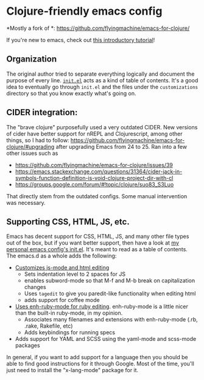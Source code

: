 # Clojure-friendly emacs config

*Mostly a fork of *: https://github.com/flyingmachine/emacs-for-clojure/

If you're new to emacs, check out
[this introductory tutorial](http://www.braveclojure.com/basic-emacs/)!

## Organization

The original author tried to separate everything logically and document the purpose
of every line. [`init.el`](./init.el) acts as a kind of table of
contents.  It's a good idea to eventually go through `init.el` and the
files under the `customizations` directory so that you know exactly
what's going on.

## CIDER integration:

The "brave clojure" purposefully used a very outdated CIDER. New versions of
cider have better support for nREPL and Clojurescript, among other things, so I
had to follow: https://github.com/flyingmachine/emacs-for-clojure/#upgrading
after upgrading Emacs from 24 to 25. Ran into a few other issues such as

* https://github.com/flyingmachine/emacs-for-clojure/issues/39
* https://emacs.stackexchange.com/questions/31364/cider-jack-in-symbols-function-definition-is-void-clojure-project-dir-with-cl
* https://groups.google.com/forum/#!topic/clojure/suo83_S3Luo

That directly stem from the outdated configs. Some manual intervention was
necessary.

## Supporting CSS, HTML, JS, etc.

Emacs has decent support for CSS, HTML, JS, and many other file types out of the box, but if you want better support, then have a look at [my personal emacs config's init.el](https://github.com/flyingmachine/emacs.d/blob/master/init.el). It's meant to read as a table of contents. The emacs.d as a whole adds the following:

* [Customizes js-mode and html editing](https://github.com/flyingmachine/emacs.d/blob/master/customizations/setup-js.el)
    * Sets indentation level to 2 spaces for JS
    * enables subword-mode so that M-f and M-b break on capitalization changes
    * Uses `tagedit` to give you paredit-like functionality when editing html
    * adds support for coffee mode
* [Uses enh-ruby-mode for ruby editing](https://github.com/flyingmachine/emacs.d/blob/master/customizations/setup-ruby.el). enh-ruby-mode is a little nicer than the built-in ruby-mode, in my opinion.
    * Associates many filenames and extensions with enh-ruby-mode (.rb, .rake, Rakefile, etc)
    * Adds keybindings for running specs
* Adds support for YAML and SCSS using the yaml-mode and scss-mode packages

In general, if you want to add support for a language then you should be able to find good instructions for it through Google. Most of the time, you'll just need to install the "x-lang-mode" package for it.
